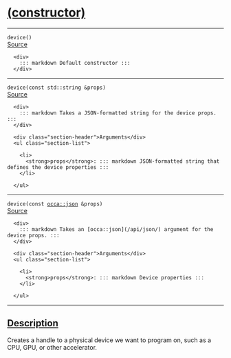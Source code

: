 
<h1 id="(constructor)">
 <a href="#/api/device/constructor" class="anchor">
   <span>(constructor)</span>
  </a>
</h1>

<div class="signature">

<hr>

  <div class="definition-container">
    <div class="definition">
      <code>device()</code>
      <div class="flex-spacing"></div>
      <a href="https://github.com/libocca/occa/blob/f8dbf4d2/include/occa/core/device.hpp#L130" target="_blank">Source</a>
    </div>
    <div class="description">

      <div>
        ::: markdown Default constructor :::
      </div>
</div>
  </div>

<hr>

  <div class="definition-container">
    <div class="definition">
      <code>device(<span class="token keyword">const</span> <span class="token keyword">std::string</span> &props)</code>
      <div class="flex-spacing"></div>
      <a href="https://github.com/libocca/occa/blob/f8dbf4d2/include/occa/core/device.hpp#L144" target="_blank">Source</a>
    </div>
    <div class="description">

      <div>
        ::: markdown Takes a JSON-formatted string for the device props. :::
      </div>

      <div class="section-header">Arguments</div>
      <ul class="section-list">
          
        <li>
          <strong>props</strong>: ::: markdown JSON-formatted string that defines the device properties :::
        </li>

      </ul>
</div>
  </div>

<hr>

  <div class="definition-container">
    <div class="definition">
      <code>device(<span class="token keyword">const</span> <a href="#/api/json/">occa::json</a> &props)</code>
      <div class="flex-spacing"></div>
      <a href="https://github.com/libocca/occa/blob/f8dbf4d2/include/occa/core/device.hpp#L158" target="_blank">Source</a>
    </div>
    <div class="description">

      <div>
        ::: markdown Takes an [occa::json](/api/json/) argument for the device props. :::
      </div>

      <div class="section-header">Arguments</div>
      <ul class="section-list">
          
        <li>
          <strong>props</strong>: ::: markdown Device properties :::
        </li>

      </ul>
</div>
  </div>

  <hr>
</div>


<h2 id="description">
 <a href="#/api/device/constructor?id=description" class="anchor">
   <span>Description</span>
  </a>
</h2>

Creates a handle to a physical device we want to program on, such as a CPU, GPU, or other accelerator.

